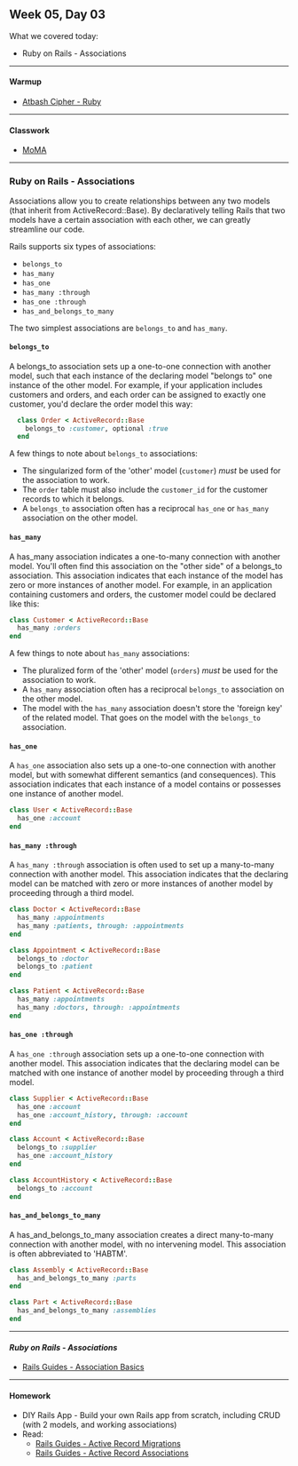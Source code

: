 ## Week 05, Day 03

What we covered today:

- Ruby on Rails - Associations

____

#### Warmup

- [Atbash Cipher - Ruby](https://https://github.com/GrantjHanrahan/wdi27-homework/tree/master/warmups/week05/day03_atbash_cipher)

____
#### Classwork

- [MoMA](https://github.com/textchimp/wdi-27/tree/master/week5/moma-app)

____

### Ruby on Rails - Associations

Associations allow you to create relationships between any two models (that inherit from ActiveRecord::Base). By declaratively telling Rails that two models have a certain association with each other, we can greatly streamline our code.

Rails supports six types of associations:


- `belongs_to`
- `has_many`
- `has_one`
- `has_many :through`
- `has_one :through`
- `has_and_belongs_to_many`

The two simplest associations are `belongs_to` and `has_many`.

#### `belongs_to`

A belongs_to association sets up a one-to-one connection with another model, such that each instance of the declaring model "belongs to" one instance of the other model. For example, if your application includes customers and orders, and each order can be assigned to exactly one customer, you'd declare the order model this way:

```ruby
  class Order < ActiveRecord::Base
    belongs_to :customer, optional :true
  end

```

A few things to note about `belongs_to` associations:
- The singularized form of the 'other' model (`customer`) _must_ be used for the association to work.
- The `order` table must also include the `customer_id` for the customer records to which it belongs.
- A `belongs_to` association often has a reciprocal `has_one` or `has_many` association on the other model.

#### `has_many`

A has_many association indicates a one-to-many connection with another model. You'll often find this association on the "other side" of a belongs_to association. This association indicates that each instance of the model has zero or more instances of another model. For example, in an application containing customers and orders, the customer model could be declared like this:

```ruby
class Customer < ActiveRecord::Base
  has_many :orders
end
```

A few things to note about `has_many` associations:
- The pluralized form of the 'other' model (`orders`) _must_ be used for the association to work.
- A `has_many` association often has a reciprocal `belongs_to` association on the other model.
- The model with the `has_many` association doesn't store the 'foreign key' of the related model. That goes on the model with the `belongs_to` association.


#### `has_one`

A `has_one` association also sets up a one-to-one connection with another model, but with somewhat different semantics (and consequences). This association indicates that each instance of a model contains or possesses one instance of another model.

```ruby
class User < ActiveRecord::Base
  has_one :account
end
```

#### `has_many :through`

A `has_many :through` association is often used to set up a many-to-many connection with another model. This association indicates that the declaring model can be matched with zero or more instances of another model by proceeding through a third model.

```ruby
class Doctor < ActiveRecord::Base
  has_many :appointments
  has_many :patients, through: :appointments
end

class Appointment < ActiveRecord::Base
  belongs_to :doctor
  belongs_to :patient
end

class Patient < ActiveRecord::Base
  has_many :appointments
  has_many :doctors, through: :appointments
end
```

#### `has_one :through`

A `has_one :through` association sets up a one-to-one connection with another model. This association indicates that the declaring model can be matched with one instance of another model by proceeding through a third model.

```ruby
class Supplier < ActiveRecord::Base
  has_one :account
  has_one :account_history, through: :account
end

class Account < ActiveRecord::Base
  belongs_to :supplier
  has_one :account_history
end

class AccountHistory < ActiveRecord::Base
  belongs_to :account
end
```

#### `has_and_belongs_to_many`

A has_and_belongs_to_many association creates a direct many-to-many connection with another model, with no intervening model. This association is often abbreviated to 'HABTM'.

```ruby
class Assembly < ActiveRecord::Base
  has_and_belongs_to_many :parts
end

class Part < ActiveRecord::Base
  has_and_belongs_to_many :assemblies
end
```
___

#### _Ruby on Rails - Associations_

- [Rails Guides - Association Basics](http://guides.rubyonrails.org/v4.2/association_basics.html)

___

#### Homework
- DIY Rails App - Build your own Rails app from scratch, including CRUD (with 2 models, and working associations)
- Read:
  + [Rails Guides - Active Record Migrations](http://guides.rubyonrails.org/v4.2/active_record_migrations.html)
  + [Rails Guides - Active Record Associations](http://guides.rubyonrails.org/v4.2/association_basics.html)

